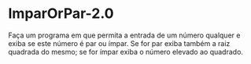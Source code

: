 # ImparOrPar-2.0


Faça um programa em que permita a entrada de um número qualquer e exiba se este
número é par ou ímpar. Se for par exiba também a raiz quadrada do mesmo; se for
ímpar exiba o número elevado ao quadrado.
